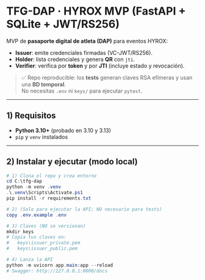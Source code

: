 # TFG-DAP · HYROX MVP (FastAPI + SQLite + JWT/RS256)

MVP de **pasaporte digital de atleta (DAP)** para eventos HYROX:
- **Issuer**: emite credenciales firmadas (VC-JWT/RS256).
- **Holder**: lista credenciales y genera **QR** con `jti`.
- **Verifier**: verifica por **token** y por **JTI** (incluye estado y revocación).

> ✅ Repo reproducible: los **tests** generan claves RSA efímeras y usan una **BD temporal**.  
> No necesitas `.env` ni `keys/` para ejecutar `pytest`.

---

## 1) Requisitos

- **Python 3.10+** (probado en 3.10 y 3.13)
- `pip` y `venv` instalados

---

## 2) Instalar y ejecutar (modo local)

```powershell
# 1) Clona el repo y crea entorno
cd C:\tfg-dap
python -m venv .venv
.\.venv\Scripts\Activate.ps1
pip install -r requirements.txt

# 2) (Solo para ejecutar la API; NO necesario para tests)
copy .env.example .env

# 3) Claves (NO se versionan)
mkdir keys
# Copia tus claves en:
#   keys\issuer_private.pem
#   keys\issuer_public.pem

# 4) Lanza la API
python -m uvicorn app.main:app --reload
# Swagger: http://127.0.0.1:8000/docs

